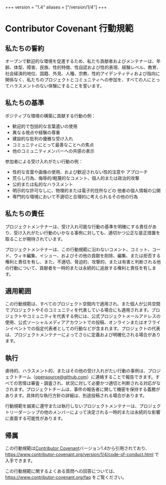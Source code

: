 +++
version = "1.4"
aliases = ["/version/1/4"]
+++

# Contributor Covenant 行動規範

## 私たちの誓約

オープンで歓迎的な環境を促進するため、私たち貢献者およびメンテナーは、年齢、体型、障害、民族、性的特徴、性自認および性的表現、経験レベル、教育、社会経済的地位、国籍、外見、人種、宗教、性的アイデンティティおよび指向に関係なく、私たちのプロジェクトとコミュニティへの参加を、すべての人にとってハラスメントのない体験にすることを誓います。

## 私たちの基準

ポジティブな環境の構築に貢献する行動の例：

* 歓迎的で包括的な言葉遣いの使用
* 異なる視点や経験の尊重
* 建設的な批判の優雅な受け入れ
* コミュニティにとって最善なことへの焦点
* 他のコミュニティメンバーへの共感の表示

参加者による受け入れがたい行動の例：

* 性的な言葉や画像の使用、および歓迎されない性的注意や
  アプローチ
* 荒らし行為、侮辱的/軽蔑的なコメント、個人的または政治的攻撃
* 公的または私的なハラスメント
* 明示的な許可なしに、物理的または電子的住所などの
  他者の個人情報の公開
* 専門的な環境において不適切と合理的に考えられるその他の行為

## 私たちの責任

プロジェクトメンテナーは、受け入れ可能な行動の基準を明確にする責任があり、受け入れがたい行動のいかなる事例に対しても、適切かつ公正な是正措置を取ることが期待されています。

プロジェクトメンテナーは、この行動規範に沿わないコメント、コミット、コード、ウィキ編集、イシュー、およびその他の貢献を削除、編集、または拒否する権利と責任を有し、また、不適切、脅迫的、攻撃的、または有害と判断される他の行動について、貢献者を一時的または永続的に追放する権利と責任を有します。

## 適用範囲

この行動規範は、すべてのプロジェクト空間内で適用され、また個人が公共空間でプロジェクトやそのコミュニティを代表している場合にも適用されます。プロジェクトやコミュニティを代表する例には、公式プロジェクトメールアドレスの使用、公式ソーシャルメディアアカウントでの投稿、オンラインまたはオフラインイベントでの指定代表者としての行動などが含まれます。プロジェクトの代表は、プロジェクトメンテナーによってさらに定義および明確化される場合があります。

## 執行

虐待的、ハラスメント的、またはその他の受け入れがたい行動の事例は、プロジェクトチーム（opensource@github.com）に連絡することで報告できます。すべての苦情は審査・調査され、状況に対して必要かつ適切と判断される対応がなされます。プロジェクトチームは、事件の報告者に関して機密を保持する義務があります。具体的な執行方針の詳細は、別途投稿される場合があります。

行動規範を誠実に遵守または執行しないプロジェクトメンテナーは、プロジェクトリーダーシップの他のメンバーによって決定される一時的または永続的な影響に直面する可能性があります。

## 帰属

この行動規範は[Contributor Covenant][homepage]バージョン1.4から引用されており、
https://www.contributor-covenant.org/version/1/4/code-of-conduct.html で入手できます。

[homepage]: https://www.contributor-covenant.org

この行動規範に関するよくある質問への回答については、
https://www.contributor-covenant.org/faq をご覧ください。